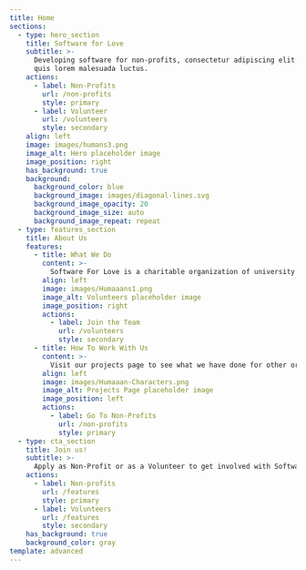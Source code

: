 ```yaml
---
title: Home
sections:
  - type: hero_section
    title: Software for Love
    subtitle: >-
      Developing software for non-profits, consectetur adipiscing elit. Nullam a metus
      quis lorem malesuada luctus.
    actions:
      - label: Non-Profits
        url: /non-profits
        style: primary
      - label: Volunteer
        url: /volunteers
        style: secondary
    align: left
    image: images/humans3.png
    image_alt: Hero placeholder image
    image_position: right
    has_background: true
    background:
      background_color: blue
      background_image: images/diagonal-lines.svg
      background_image_opacity: 20
      background_image_size: auto
      background_image_repeat: repeat
  - type: features_section
    title: About Us
    features:
      - title: What We Do
        content: >-
          Software For Love is a charitable organization of university students striving to give back to our community using software.
        align: left
        image: images/Humaaans1.png
        image_alt: Volunteers placeholder image
        image_position: right
        actions:
          - label: Join the Team
            url: /volunteers
            style: secondary
      - title: How To Work With Us
        content: >-
          Visit our projects page to see what we have done for other organizations.
        align: left
        image: images/Humaaan-Characters.png
        image_alt: Projects Page placeholder image
        image_position: left
        actions:
          - label: Go To Non-Profits
            url: /non-profits
            style: primary
  - type: cta_section
    title: Join us!
    subtitle: >-
      Apply as Non-Profit or as a Volunteer to get involved with Software for Love
    actions:
      - label: Non-profits
        url: /features
        style: primary
      - label: Volunteers
        url: /features
        style: secondary
    has_background: true
    background_color: gray
template: advanced
---
```

